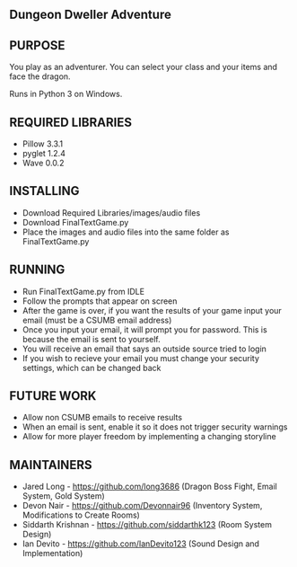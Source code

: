 Dungeon Dweller Adventure
--------

PURPOSE
-------
You play as an adventurer. You can select your class and your items and face the dragon.

Runs in Python 3 on Windows.

REQUIRED LIBRARIES
------------------
* Pillow 3.3.1
* pyglet 1.2.4
* Wave 0.0.2

INSTALLING
----------
* Download Required Libraries/images/audio files
* Download FinalTextGame.py
* Place the images and audio files into the same folder as FinalTextGame.py

RUNNING
-------
* Run FinalTextGame.py from IDLE
* Follow the prompts that appear on screen
* After the game is over, if you want the results of your game input your email (must be a CSUMB email address)
* Once you input your email, it will prompt you for password. This is because the email is sent to yourself.
* You will receive an email that says an outside source tried to login
* If you wish to recieve your email you must change your security settings, which can be changed back

FUTURE WORK
-----------
* Allow non CSUMB emails to receive results
* When an email is sent, enable it so it does not trigger security warnings
* Allow for more player freedom by implementing a changing storyline

MAINTAINERS
-----------
* Jared Long - https://github.com/long3686 (Dragon Boss Fight, Email System, Gold System)
* Devon Nair - https://github.com/Devonnair96 (Inventory System, Modifications to Create Rooms)
* Siddarth Krishnan - https://github.com/siddarthk123 (Room System Design)
* Ian Devito - https://github.com/IanDevito123 (Sound Design and Implementation)
